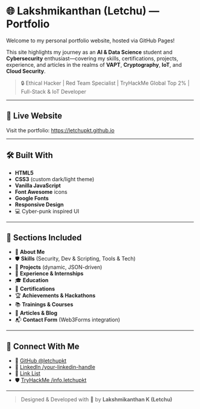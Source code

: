 # 🌐 Lakshmikanthan (Letchu) — Portfolio

Welcome to my personal portfolio website, hosted via GitHub Pages!

This site highlights my journey as an **AI & Data Science** student and **Cybersecurity** enthusiast—covering my skills, certifications, projects, experience, and articles in the realms of **VAPT**, **Cryptography**, **IoT**, and **Cloud Security**.

> 🔒 Ethical Hacker | Red Team Specialist | TryHackMe Global Top 2% | Full-Stack & IoT Developer

---

## 🚀 Live Website

Visit the portfolio: https://letchupkt.github.io

---

## 🛠️ Built With

- **HTML5**
- **CSS3** (custom dark/light theme)
- **Vanilla JavaScript**
- **Font Awesome** icons
- **Google Fonts**
- **Responsive Design**  
- 💻 Cyber-punk inspired UI

---

## 🧠 Sections Included

- 👤 **About Me**  
- 🛡️ **Skills** (Security, Dev & Scripting, Tools & Tech)  
- 📁 **Projects** (dynamic, JSON-driven)  
- 🏢 **Experience & Internships**  
- 🎓 **Education**  
- 📜 **Certifications**  
- 🏆 **Achievements & Hackathons**  
- 📚 **Trainings & Courses**  
- 📝 **Articles & Blog**  
- 📬 **Contact Form** (Web3Forms integration)  

---

## 📧 Connect With Me

- 🐙 [GitHub @letchupkt](https://github.com/letchupkt)  
- 💼 [LinkedIn /your-linkedin-handle](https://www.linkedin.com/in/lakshmikanthank)  
- 🔗 [Link List](https://linklistbyletchu.netlify.app)  
- 🛡️ [TryHackMe /info.letchupkt](https://tryhackme.com/infi.letchupkt)  
  

---

> Designed & Developed with 💙 by **Lakshmikanthan K (Letchu)**
